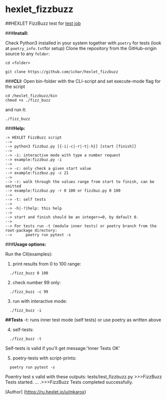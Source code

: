# hexlet_fizzbuzz

##HEXLET FizzBuzz test for [test job](https://hexlet-ru.notion.site/8b301b64d4834a3e91f709f8ada1187a)

###**Install:**

Check Python3 installed in your system together with `poetry` for tests (look at `poetry_info.txt`for setup)
Clone the repository from the GitHub-origin source to any `folder`:
```
cd <folder>
```

```
git clone https://github.com/ichar/hexlet_fizzbuzz
```

###**CLI:**
Open bin-folder with the CLI-script and set execute-mode flag for the script
```
cd /hexlet_fizzbuzz/bin
chmod +x ./fizz_buzz
```
and run it:
```
./fizz_buzz
```

###**Help:**
```
-> HEXLET FizzBuzz script
--> 
--> python3 fizzbuz.py [{-i|-c|-r|-t|-h}] [start [finish]]
--> 
--> -i: interactive mode with type a number request
--> example:fizzbuz.py -i
--> 
--> -c: only check a given start value
--> example:fizzbuz.py -c 21
--> 
--> -r: walk through the values range from start to finish, can be omitted
--> example:fizzbuz.py -r 0 100 or fizzbuz.py 0 100
--> 
--> -t: self tests
--> 
--> -h|-?|help: this help
--> 
--> start and finish should be an integer>=0, by default 0.
--> 
--> For tests run -t (module inner tests) or poetry branch from the root-package directory:
-->      poetry run pytest -s
```
###**Usage options:**

Run the ClI(examples):
  1) print results from 0 to 100 range:
```
  ./fizz_buzz 0 100
```
  2) check number 99 only:
```
  ./fizz_buzz -c 99
```
  3) run with interactive mode:
```
  ./fizz_buzz -i
```

**##Tests**
  -t: runs inner test mode (self tests) or use poetry as written above

  4) self-tests:
```
  ./fizz_buzz -t
```
Self-tests is valid if you'll get message:'Inner Tests OK'

  5) poetry-tests with script-prints:
```
  poetry run pytest -s
```
Poentry test s valid with these outputs:
tests/test_fizzbuzz.py >>>FizzBuzz Tests started.
...
.>>>FizzBuzz Tests completed successfully.




[Author] (https://ru.hexlet.io/u/mkarox)
